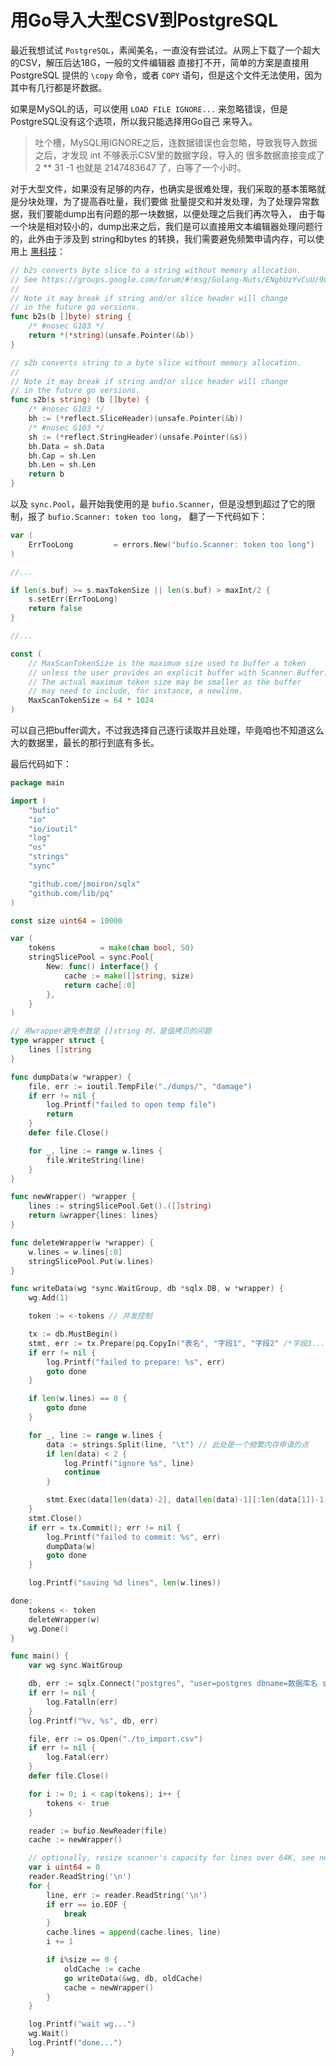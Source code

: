 # 用Go导入大型CSV到PostgreSQL

最近我想试试 `PostgreSQL`，素闻美名，一直没有尝试过。从网上下载了一个超大的CSV，解压后达18G，一般的文件编辑器
直接打不开，简单的方案是直接用 PostgreSQL 提供的 `\copy` 命令，或者 `COPY` 语句，但是这个文件无法使用，因为
其中有几行都是坏数据。

如果是MySQL的话，可以使用 `LOAD FILE IGNORE...` 来忽略错误，但是PostgreSQL没有这个选项，所以我只能选择用Go自己
来导入。

> 吐个槽，MySQL用IGNORE之后，连数据错误也会忽略，导致我导入数据之后，才发现 int 不够表示CSV里的数据字段，导入的
> 很多数据直接变成了 2 ** 31 -1 也就是 2147483647 了，白等了一个小时。

对于大型文件，如果没有足够的内存，也确实是很难处理，我们采取的基本策略就是分块处理，为了提高吞吐量，我们要做
批量提交和并发处理，为了处理异常数据，我们要能dump出有问题的那一块数据，以便处理之后我们再次导入，
由于每一个块是相对较小的，dump出来之后，我们是可以直接用文本编辑器处理问题行的，此外由于涉及到
string和bytes 的转换，我们需要避免频繁申请内存，可以使用上 [黑科技](https://github.com/valyala/fasthttp/blob/master/bytesconv.go)：

```go
// b2s converts byte slice to a string without memory allocation.
// See https://groups.google.com/forum/#!msg/Golang-Nuts/ENgbUzYvCuU/90yGx7GUAgAJ .
//
// Note it may break if string and/or slice header will change
// in the future go versions.
func b2s(b []byte) string {
	/* #nosec G103 */
	return *(*string)(unsafe.Pointer(&b))
}

// s2b converts string to a byte slice without memory allocation.
//
// Note it may break if string and/or slice header will change
// in the future go versions.
func s2b(s string) (b []byte) {
	/* #nosec G103 */
	bh := (*reflect.SliceHeader)(unsafe.Pointer(&b))
	/* #nosec G103 */
	sh := (*reflect.StringHeader)(unsafe.Pointer(&s))
	bh.Data = sh.Data
	bh.Cap = sh.Len
	bh.Len = sh.Len
	return b
}
```

以及 `sync.Pool`，最开始我使用的是 `bufio.Scanner`，但是没想到超过了它的限制，报了 `bufio.Scanner: token too long`，
翻了一下代码如下：

```go
var (
    ErrTooLong         = errors.New("bufio.Scanner: token too long")
)

//...

if len(s.buf) >= s.maxTokenSize || len(s.buf) > maxInt/2 {
    s.setErr(ErrTooLong)
    return false
}

//...

const (
	// MaxScanTokenSize is the maximum size used to buffer a token
	// unless the user provides an explicit buffer with Scanner.Buffer.
	// The actual maximum token size may be smaller as the buffer
	// may need to include, for instance, a newline.
	MaxScanTokenSize = 64 * 1024
)
```

可以自己把buffer调大，不过我选择自己逐行读取并且处理，毕竟咱也不知道这么大的数据里，最长的那行到底有多长。

最后代码如下：

```go
package main

import (
	"bufio"
	"io"
	"io/ioutil"
	"log"
	"os"
	"strings"
	"sync"

	"github.com/jmoiron/sqlx"
	"github.com/lib/pq"
)

const size uint64 = 10000

var (
	tokens          = make(chan bool, 50)
	stringSlicePool = sync.Pool{
		New: func() interface{} {
			cache := make([]string, size)
			return cache[:0]
		},
	}
)

// 用wrapper避免参数是 []string 时，是值拷贝的问题
type wrapper struct {
	lines []string
}

func dumpData(w *wrapper) {
	file, err := ioutil.TempFile("./dumps/", "damage")
	if err != nil {
		log.Printf("failed to open temp file")
		return
	}
	defer file.Close()

	for _, line := range w.lines {
		file.WriteString(line)
	}
}

func newWrapper() *wrapper {
	lines := stringSlicePool.Get().([]string)
	return &wrapper{lines: lines}
}

func deleteWrapper(w *wrapper) {
	w.lines = w.lines[:0]
	stringSlicePool.Put(w.lines)
}

func writeData(wg *sync.WaitGroup, db *sqlx.DB, w *wrapper) {
	wg.Add(1)

	token := <-tokens // 并发控制

	tx := db.MustBegin()
	stmt, err := tx.Prepare(pq.CopyIn("表名", "字段1", "字段2" /*字段3...*/))
	if err != nil {
		log.Printf("failed to prepare: %s", err)
		goto done
	}

	if len(w.lines) == 0 {
		goto done
	}

	for _, line := range w.lines {
		data := strings.Split(line, "\t") // 此处是一个频繁内存申请的点
		if len(data) < 2 {
			log.Printf("ignore %s", line)
			continue
		}

		stmt.Exec(data[len(data)-2], data[len(data)-1][:len(data[1])-1])
	}
	stmt.Close()
	if err = tx.Commit(); err != nil {
		log.Printf("failed to commit: %s", err)
		dumpData(w)
		goto done
	}

	log.Printf("saving %d lines", len(w.lines))

done:
	tokens <- token
	deleteWrapper(w)
	wg.Done()
}

func main() {
	var wg sync.WaitGroup

	db, err := sqlx.Connect("postgres", "user=postgres dbname=数据库名 sslmode=disable password=密码")
	if err != nil {
		log.Fatalln(err)
	}
	log.Printf("%v, %s", db, err)

	file, err := os.Open("./to_import.csv")
	if err != nil {
		log.Fatal(err)
	}
	defer file.Close()

	for i := 0; i < cap(tokens); i++ {
		tokens <- true
	}

	reader := bufio.NewReader(file)
	cache := newWrapper()

	// optionally, resize scanner's capacity for lines over 64K, see next example
	var i uint64 = 0
	reader.ReadString('\n')
	for {
		line, err := reader.ReadString('\n')
		if err == io.EOF {
			break
		}
		cache.lines = append(cache.lines, line)
		i += 1

		if i%size == 0 {
			oldCache := cache
			go writeData(&wg, db, oldCache)
			cache = newWrapper()
		}
	}

	log.Printf("wait wg...")
	wg.Wait()
	log.Printf("done...")
}
```
